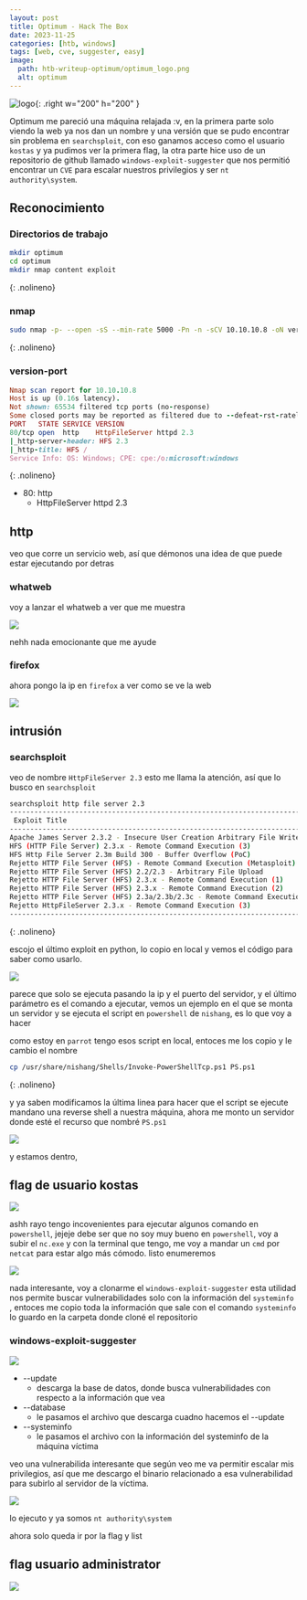 ```yaml
---
layout: post
title: Optimum - Hack The Box
date: 2023-11-25
categories: [htb, windows]
tags: [web, cve, suggester, easy]
image:
  path: htb-writeup-optimum/optimum_logo.png
  alt: optimum
---
```


![logo](htb-writeup-optimum/logo.png){: .right w="200" h="200" }

Optimum me pareció una máquina relajada :v, en la primera parte solo viendo la web ya nos dan un nombre y una versión que se pudo
encontrar sin problema en `searchsploit`, con eso ganamos acceso como el usuario `kostas` y ya pudimos ver la primera flag, la otra parte
hice uso de un repositorio de github llamado `windows-exploit-suggester` que nos permitió encontrar un `CVE` para escalar nuestros privilegios y
ser `nt authority\system`.


## Reconocimiento

### Directorios de trabajo

```bash
mkdir optimum
cd optimum
mkdir nmap content exploit
```
{: .nolineno}

### nmap

```bash
sudo nmap -p- --open -sS --min-rate 5000 -Pn -n -sCV 10.10.10.8 -oN version-port
```
{: .nolineno}

### version-port

```ruby
Nmap scan report for 10.10.10.8
Host is up (0.16s latency).
Not shown: 65534 filtered tcp ports (no-response)
Some closed ports may be reported as filtered due to --defeat-rst-ratelimit
PORT   STATE SERVICE VERSION
80/tcp open  http    HttpFileServer httpd 2.3
|_http-server-header: HFS 2.3
|_http-title: HFS /
Service Info: OS: Windows; CPE: cpe:/o:microsoft:windows
```
{: .nolineno}

- 80: http
	+ HttpFileServer httpd 2.3

## http

veo que corre un servicio web, así que démonos una idea de que puede estar ejecutando por detras

### whatweb

voy a lanzar el whatweb a ver que me muestra

![](htb-writeup-optimum/whatweb1.png)

nehh nada emocionante que me ayude

### firefox

ahora pongo la ip en `firefox` a ver como se ve la web

![](htb-writeup-optimum/web1.png)

## intrusión

### searchsploit

veo de nombre `HttpFileServer 2.3` esto me llama la atención, así que lo busco en `searchsploit`

```bash
searchsploit http file server 2.3
--------------------------------------------------------------------------------------------- ---------------------------------
 Exploit Title                                                                               |  Path
--------------------------------------------------------------------------------------------- ---------------------------------
Apache James Server 2.3.2 - Insecure User Creation Arbitrary File Write (Metasploit)         | linux/remote/48130.rb
HFS (HTTP File Server) 2.3.x - Remote Command Execution (3)                                  | windows/remote/49584.py
HFS Http File Server 2.3m Build 300 - Buffer Overflow (PoC)                                  | multiple/remote/48569.py
Rejetto HTTP File Server (HFS) - Remote Command Execution (Metasploit)                       | windows/remote/34926.rb
Rejetto HTTP File Server (HFS) 2.2/2.3 - Arbitrary File Upload                               | multiple/remote/30850.txt
Rejetto HTTP File Server (HFS) 2.3.x - Remote Command Execution (1)                          | windows/remote/34668.txt
Rejetto HTTP File Server (HFS) 2.3.x - Remote Command Execution (2)                          | windows/remote/39161.py
Rejetto HTTP File Server (HFS) 2.3a/2.3b/2.3c - Remote Command Execution                     | windows/webapps/34852.txt
Rejetto HttpFileServer 2.3.x - Remote Command Execution (3)                                  | windows/webapps/49125.py
--------------------------------------------------------------------------------------------- ---------------------------------
```
{: .nolineno}

escojo el último exploit en python, lo copio en local y vemos el código para saber como usarlo.

![](htb-writeup-optimum/exploit1.png)

parece que solo se ejecuta pasando la ip y el puerto del servidor, y el último parámetro es el comando a ejecutar,
vemos un ejemplo en el que se monta un servidor y se ejecuta el script en `powershell` de `nishang`, es lo que voy a hacer

como estoy en `parrot` tengo esos script en local, entoces me los copio y le cambio el nombre

```bash
cp /usr/share/nishang/Shells/Invoke-PowerShellTcp.ps1 PS.ps1
```
{: .nolineno}

y ya saben modificamos la última linea para hacer que el script se ejecute mandano una reverse shell a nuestra máquina,
ahora me monto un servidor donde esté el recurso que nombré `PS.ps1` 

![](htb-writeup-optimum/exploit2.png)

y estamos dentro, 

## flag de usuario kostas

![](htb-writeup-optimum/flag1.png)

ashh rayo tengo incovenientes  para ejecutar algunos comando en `powershell`, jejeje debe ser que no soy
muy bueno en `powershell`, voy a subir el `nc.exe` y con la terminal que tengo, me voy a mandar un `cmd` por `netcat`
para estar algo más cómodo. listo enumeremos

![](htb-writeup-optimum/systeminfo.png)

nada interesante, voy a clonarme el `windows-exploit-suggester` esta utilidad nos permite buscar vulnerabilidades solo con la información
del `systeminfo` , entoces me copio toda la información que sale con el comando `systeminfo` lo guardo en la carpeta donde cloné el repositorio

### windows-exploit-suggester

![](htb-writeup-optimum/exploit3.png)

- --update 
	+ descarga la base de datos, donde busca vulnerabilidades con respecto a la información que vea
- --database
	+ le pasamos el archivo que descarga cuadno hacemos el --update
- --systeminfo
	+ le pasamos el archivo con la información del systeminfo de la máquina víctima

veo una vulnerabilida interesante que según veo me va permitir escalar mis privilegios, así que me descargo el binario relacionado a esa
 vulnerabilidad para subirlo al servidor de la víctima.

![](htb-writeup-optimum/exploit4.png)

lo ejecuto y ya somos `nt authority\system`

ahora solo queda ir por la flag y list

## flag usuario administrator

![](htb-writeup-optimum/flag2.png)

